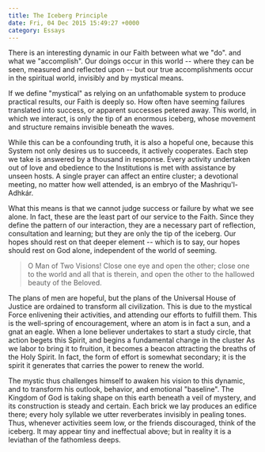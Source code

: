 ```yaml
---
title: The Iceberg Principle
date: Fri, 04 Dec 2015 15:49:27 +0000
category: Essays
---
```


There is an interesting dynamic in our Faith between what we "do". and what we
"accomplish". Our doings occur in this world -- where they can be seen,
measured and reflected upon -- but our true accomplishments occur in the
spiritual world, invisibly and by mystical means.

If we define "mystical" as relying on an unfathomable system to produce
practical results, our Faith is deeply so. How often have seeming failures
translated into success, or apparent successes petered away. This world, in
which we interact, is only the tip of an enormous iceberg, whose movement and
structure remains invisible beneath the waves.

While this can be a confounding truth, it is also a hopeful one, because this
System not only desires us to succeeds, it actively cooperates. Each step we
take is answered by a thousand in response. Every activity undertaken out of
love and obedience to the Institutions is met with assistance by unseen hosts.
A single prayer can affect an entire cluster; a devotional meeting, no matter
how well attended, is an embryo of the Mashriqu'l-Adhkár.

What this means is that we cannot judge success or failure by what we see
alone. In fact, these are the least part of our service to the Faith. Since
they define the pattern of our interaction, they are a necessary part of
reflection, consultation and learning; but they are only the tip of the
iceberg. Our hopes should rest on that deeper element -- which is to say, our
hopes should rest on God alone, independent of the world of seeming.

> O Man of Two Visions! Close one eye and open the other; close one to the
> world and all that is therein, and open the other to the hallowed beauty of
> the Beloved.

The plans of men are hopeful, but the plans of the Universal House of Justice
are ordained to transform all civilization. This is due to the mystical Force
enlivening their activities, and attending our efforts to fulfill them. This
is the well-spring of encouragement, where an atom is in fact a sun, and a
gnat an eagle. When a lone believer undertakes to start a study circle, that
action begets this Spirit, and begins a fundamental change in the cluster As
we labor to bring it to fruition, it becomes a beacon attracting the breaths
of the Holy Spirit. In fact, the form of effort is somewhat secondary; it is
the spirit it generates that carries the power to renew the world.

The mystic thus challenges himself to awaken his vision to this dynamic, and
to transform his outlook, behavior, and emotional "baseline". The Kingdom of
God is taking shape on this earth beneath a veil of mystery, and its
construction is steady and certain. Each brick we lay produces an edifice
there; every holy syllable we utter reverberates invisibly in pealing tones.
Thus, whenever activities seem low, or the friends discouraged, think of the
iceberg. It may appear tiny and ineffectual above; but in reality it is a
leviathan of the fathomless deeps.
